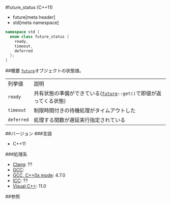 #future_status (C++11)
* future[meta header]
* std[meta namespace]

```cpp
namespace std {
  enum class future_status {
    ready,
    timeout,
    deferred
  };
}
```

##概要
[`future`](./future.md)オブジェクトの状態値。

| | |
|-----------------------|-----------------------------------------------------------------------------------------------------------------------------------------------------------------------------------|
| 列挙値 | 説明 |
| `ready` | 共有状態の準備ができている([`future`](./future.md)`::get()`で即値が返ってくる状態) |
| `timeout` | 制限時間付きの待機処理がタイムアウトした |
| `deferred` | 処理する関数が遅延実行指定されている |
 

##バージョン
###言語
- C++11

###処理系
- [Clang](/implementation.md#clang): ??
- [GCC](/implementation.md#gcc): 
- [GCC, C++0x mode](/implementation.md#gcc): 4.7.0
- [ICC](/implementation.md#icc): ??
- [Visual C++](/implementation.md#visual_cpp): 11.0


##参照


